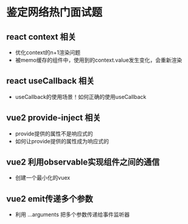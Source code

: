 # 鉴定网络热门面试题

## react context 相关
- 优化context的n+1渲染问题
- 被memo缓存的组件中，使用到的context.value发生变化，会重新渲染

## react useCallback 相关
- useCallback的使用场景！如何正确的使用useCallback

## vue2 provide-inject 相关
- provide提供的属性不是响应式的
- 如何让provide提供的属性成为响应式的

## vue2 利用observable实现组件之间的通信
- 创建一个最小化的vuex

## vue2 emit传递多个参数
- 利用 ...arguments 把多个参数传递给事件监听器